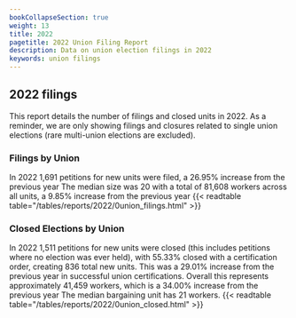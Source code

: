 ```yaml
---
bookCollapseSection: true
weight: 13
title: 2022
pagetitle: 2022 Union Filing Report
description: Data on union election filings in 2022
keywords: union filings
---
```


## 2022 filings

This report details the number of filings and closed units in 2022. As a reminder, we are only showing filings and closures related to single union elections (rare multi-union elections are excluded).

### Filings by Union
In 2022 1,691 petitions for new units were filed, a 26.95% increase from the previous year The median size was 20 with a total of 81,608 workers across all units, a 9.85% increase from the previous year
{{< readtable table="/tables/reports/2022/0union_filings.html" >}}

### Closed Elections by Union
In 2022 1,511 petitions for new units were closed (this includes petitions where no election was ever held), with 55.33% closed with a certification order, creating 836 total new units. This was a 29.01% increase from the previous year in successful union certifications. Overall this represents approximately 41,459 workers, which is a 34.00% increase from the previous year The median bargaining unit has 21 workers.
{{< readtable table="/tables/reports/2022/0union_closed.html" >}}
